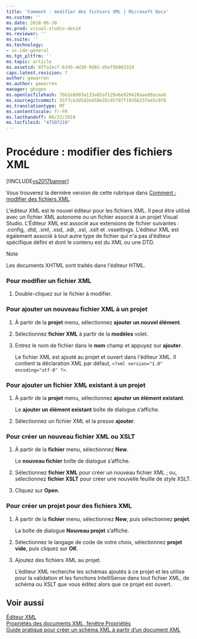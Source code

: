 ```yaml
---
title: 'Comment : modifier des fichiers XML | Microsoft Docs'
ms.custom: ''
ms.date: 2018-06-30
ms.prod: visual-studio-dev14
ms.reviewer: ''
ms.suite: ''
ms.technology:
- vs-ide-general
ms.tgt_pltfrm: ''
ms.topic: article
ms.assetid: 07fa3ecf-6345-4d30-9d85-d5ef5b083319
caps.latest.revision: 7
author: gewarren
ms.author: gewarren
manager: ghogen
ms.openlocfilehash: 7bb1e8803a133a85af129a6e929428aae89acaa6
ms.sourcegitcommit: 55f7ce2d5d2e458e35c45787f1935b237ee5c9f8
ms.translationtype: MT
ms.contentlocale: fr-FR
ms.lasthandoff: 08/22/2018
ms.locfileid: "47507218"
---
```

# <a name="how-to-edit-xml-files"></a>Procédure : modifier des fichiers XML
[!INCLUDE[vs2017banner](../includes/vs2017banner.md)]

Vous trouverez la dernière version de cette rubrique dans [Comment : modifier des fichiers XML](https://docs.microsoft.com/visualstudio/xml-tools/how-to-edit-xml-files).  
  
  
L'éditeur XML est le nouvel éditeur pour les fichiers XML. Il peut être utilisé avec un fichier XML autonome ou un fichier associé à un projet Visual Studio. L'Éditeur XML est associé aux extensions de fichier suivantes : .config, .dtd, .xml, .xsd, .xdr, .xsl, .xslt et .vssettings. L'éditeur XML est également associé à tout autre type de fichier qui n'a pas d'éditeur spécifique défini et dont le contenu est du XML ou une DTD.  
  
> [!NOTE]
>  Les documents XHTML sont traités dans l'éditeur HTML.  
  
### <a name="to-edit-an-xml-file"></a>Pour modifier un fichier XML  
  
1.  Double-cliquez sur le fichier à modifier.  
  
### <a name="to-add-a-new-xml-file-to-a-project"></a>Pour ajouter un nouveau fichier XML à un projet  
  
1.  À partir de la **projet** menu, sélectionnez **ajouter un nouvel élément**.  
  
2.  Sélectionnez **fichier XML** à partir de la **modèles** volet.  
  
3.  Entrez le nom de fichier dans le **nom** champ et appuyez sur **ajouter**.  
  
     Le fichier XML est ajouté au projet et ouvert dans l'éditeur XML. Il contient la déclaration XML par défaut, `<?xml version="1.0" encoding="utf-8" ?>`.  
  
### <a name="to-add-an-existing-xml-file-to-a-project"></a>Pour ajouter un fichier XML existant à un projet  
  
1.  À partir de la **projet** menu, sélectionnez **ajouter un élément existant**.  
  
     Le **ajouter un élément existant** boîte de dialogue s’affiche.  
  
2.  Sélectionnez un fichier XML et la presse **ajouter**.  
  
### <a name="to-create-a-new-xml-or-xslt-file"></a>Pour créer un nouveau fichier XML ou XSLT  
  
1.  À partir de la **fichier** menu, sélectionnez **New**.  
  
     Le **nouveau fichier** boîte de dialogue s’affiche.  
  
2.  Sélectionnez **fichier XML** pour créer un nouveau fichier XML ; ou, sélectionnez **fichier XSLT** pour créer une nouvelle feuille de style XSLT.  
  
3.  Cliquez sur **Open**.  
  
### <a name="to-create-a-project-for-xml-files"></a>Pour créer un projet pour des fichiers XML  
  
1.  À partir de la **fichier** menu, sélectionnez **New**, puis sélectionnez **projet**.  
  
     La boîte de dialogue **Nouveau projet** s’affiche.  
  
2.  Sélectionnez le langage de code de votre choix, sélectionnez **projet vide**, puis cliquez sur **OK**.  
  
3.  Ajoutez des fichiers XML au projet.  
  
     L’éditeur XML recherche les schémas ajoutés à ce projet et les utilise pour la validation et les fonctions IntelliSense dans tout fichier XML, de schéma ou XSLT que vous éditez alors que ce projet est ouvert.  
  
## <a name="see-also"></a>Voir aussi  
 [Éditeur XML](../xml-tools/xml-editor.md)   
 [Propriétés des documents XML, fenêtre Propriétés](../xml-tools/xml-document-properties-properties-window.md)   
 [Guide pratique pour créer un schéma XML à partir d’un document XML](../xml-tools/how-to-create-an-xml-schema-from-an-xml-document.md)




